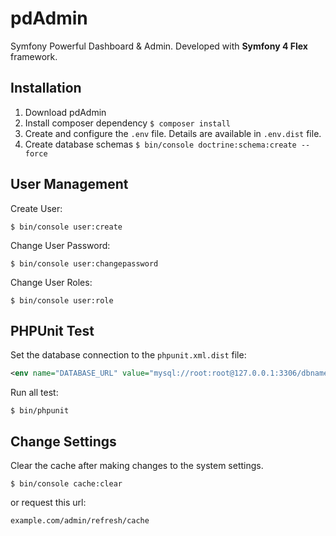 pdAdmin 
=========

Symfony Powerful Dashboard & Admin. Developed with **Symfony 4 Flex** framework.

## Installation
1. Download pdAdmin
2. Install composer dependency `$ composer install`
3. Create and configure the `.env` file. Details are available in `.env.dist` file.
4. Create database schemas `$ bin/console doctrine:schema:create --force`

## User Management
Create User:
````
$ bin/console user:create
````
Change User Password:
````
$ bin/console user:changepassword
````
Change User Roles:
````
$ bin/console user:role
````

## PHPUnit Test
Set the database connection to the `phpunit.xml.dist` file:
````xml
<env name="DATABASE_URL" value="mysql://root:root@127.0.0.1:3306/dbname"/>
````
Run all test:
````
$ bin/phpunit
````

## Change Settings
Clear the cache after making changes to the system settings. 
````
$ bin/console cache:clear
````
or request this url:
````
example.com/admin/refresh/cache
````